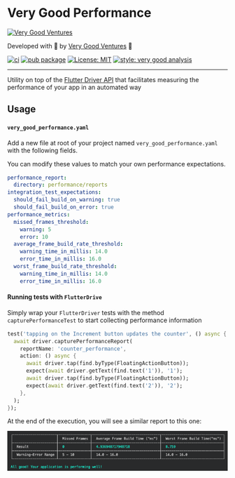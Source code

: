 # Very Good Performance

[![Very Good Ventures](./assets/vgv_logo.png)](https://verygood.ventures)

Developed with 💙 by [Very Good Ventures](https://verygood.ventures) 🦄

[![ci](https://github.com/VeryGoodOpenSource/very_good_performance/workflows/ci/badge.svg)](https://github.com/VeryGoodOpenSource/very_good_analysis/actions)
[![pub package](https://img.shields.io/pub/v/very_good_performance.svg)](https://pub.dartlang.org/packages/very_good_performance)
[![License: MIT](https://img.shields.io/badge/license-MIT-blue.svg)](https://opensource.org/licenses/MIT)
[![style: very good analysis][badge]][badge_link]

---

Utility on top of the [Flutter Driver API](https://api.flutter.dev/flutter/flutter_driver/flutter_driver-library.html) that facilitates measuring the performance of your app in an automated way

## Usage

#### `very_good_performance.yaml`

Add a new file at root of your project named `very_good_performance.yaml` with the following fields.

You can modify these values to match your own performance expectations.

```yaml
performance_report:
  directory: performance/reports
integration_test_expectations:
  should_fail_build_on_warning: true
  should_fail_build_on_error: true
performance_metrics:
  missed_frames_threshold:
    warning: 5
    error: 10
  average_frame_build_rate_threshold:
    warning_time_in_millis: 14.0
    error_time_in_millis: 16.0
  worst_frame_build_rate_threshold:
    warning_time_in_millis: 14.0
    error_time_in_millis: 16.0
```

#### Running tests with `FlutterDrive`

Simply wrap your `FlutterDriver` tests with the method `capturePerformanceTest` to start collecting performance information

```dart
test('tapping on the Increment button updates the counter', () async {
  await driver.capturePerformanceReport(
    reportName: 'counter_performance',
    action: () async {
      await driver.tap(find.byType(FloatingActionButton));
      expect(await driver.getText(find.text('1')), '1');
      await driver.tap(find.byType(FloatingActionButton));
      expect(await driver.getText(find.text('2')), '2');
    },
  );
});
```

At the end of the execution, you will see a similar report to this one:

![Performance Report](./assets/performance_report.png)

[very good analysis]: https://github.com/VeryGoodOpenSource/very_good_analysis
[badge]: https://img.shields.io/badge/style-very_good_analysis-B22C89.svg
[badge_link]: https://pub.dev/packages/very_good_analysis
